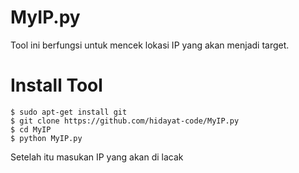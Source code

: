 # MyIP.py
Tool ini berfungsi untuk mencek lokasi IP yang akan menjadi target. 
# Install Tool

```
$ sudo apt-get install git
$ git clone https://github.com/hidayat-code/MyIP.py 
$ cd MyIP
$ python MyIP.py
```
Setelah itu masukan IP yang akan di lacak
